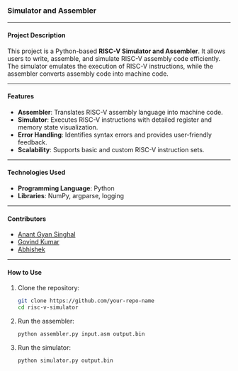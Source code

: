 

### **Simulator and Assembler**

---

#### **Project Description**  
This project is a Python-based **RISC-V Simulator and Assembler**. It allows users to write, assemble, and simulate RISC-V assembly code efficiently. The simulator emulates the execution of RISC-V instructions, while the assembler converts assembly code into machine code.  

---

#### **Features**  
- **Assembler**: Translates RISC-V assembly language into machine code.  
- **Simulator**: Executes RISC-V instructions with detailed register and memory state visualization.  
- **Error Handling**: Identifies syntax errors and provides user-friendly feedback.  
- **Scalability**: Supports basic and custom RISC-V instruction sets.  

---

#### **Technologies Used**  
- **Programming Language**: Python  
- **Libraries**: NumPy, argparse, logging  

---

#### **Contributors**  
- [Anant Gyan Singhal](https://github.com/sphuro)  
- [Govind Kumar](https://github.com/c0d3-Astra)  
- [Abhishek](https://github.com/abhishhek70)  

---

#### **How to Use**  
1. Clone the repository:  
   ```bash  
   git clone https://github.com/your-repo-name  
   cd risc-v-simulator  
   ```  
2. Run the assembler:  
   ```bash  
   python assembler.py input.asm output.bin  
   ```  
3. Run the simulator:  
   ```bash  
   python simulator.py output.bin  
   ```  

